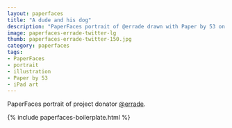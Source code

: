 ```yaml
---
layout: paperfaces
title: "A dude and his dog"
description: "PaperFaces portrait of @errade drawn with Paper by 53 on an iPad."
image: paperfaces-errade-twitter-lg
thumb: paperfaces-errade-twitter-150.jpg
category: paperfaces
tags: 
- PaperFaces
- portrait
- illustration
- Paper by 53
- iPad art
---
```


PaperFaces portrait of project donator [@errade](http://twitter.com/errade).

{% include paperfaces-boilerplate.html %}